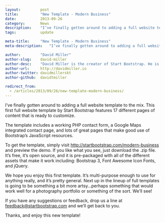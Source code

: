 ```yaml
---
layout:			post
title:			"New Template - Modern Business"
date:			2013-09-26
category:		News
description:	"I’ve finally gotten around to adding a full website template to the mix..."
tags:			update

meta-title:		"New Template - Modern Business"
meta-description:	"I’ve finally gotten around to adding a full website template to the mix..."

author:			"David Miller"
author-slug:	david-miller
author-desc:	"David Miller is the creator of Start Bootstrap. He is a front end web designer and developer working out of sunny Orlando, Florida."
author-url:		http://davidmiller.io
author-twitter:	davidmillerskt
author-github:	davidtmiller

redirect_from:
  - /articles/2013/09/26/new-template-modern-business/
---
```


I’ve finally gotten around to adding a full website template to the mix. This first full website template by Start Bootstrap features 17 different pages of content that is ready to customize.

The template includes a working PHP contact form, a Google Maps integrated contact page, and lots of great pages that make good use of Bootstrap’s JavaScript resources.

To get the template, simply visit <http://startbootstrap.com/modern-business> and preview the demo. If you like what you see, just download the .zip file. It’s free, it’s open source, and it is pre-packaged with all of the different assets that make it work including: Bootstrap 3, Font Awesome Icon Fonts, and jQuery.

We hope you enjoy this first template. It’s multi-purpose enough to use for anything really, and it’s pretty general. Next up in the lineup of full templates is going to be something a bit more artsy…perhaps something that would work well for a photography portfolio or something of the sort. We’ll see!

If you have any suggestions or feedback, drop us a line at feedback@startbootstrap.com and we’ll get back to you.

Thanks, and enjoy this new template!

